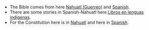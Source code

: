 - The Bible comes from here [Nahuatl (Guerreo)](https://live.bible.is/bible/NGUTBL/MAT/1) and [Spanish](https://live.bible.is/bible/SPNNVI/MAT/1).
- There are some stories in Spanish-Nahuatl here [Libros en lenguas indígenas](https://www.gob.mx/inpi/documentos/libros-en-lenguas-indigenas).
- For the Constitution here is in [Nahuatl](https://www.gob.mx/cms/uploads/attachment/file/37182/constitucion_politca_estados_unidos_mexicanos_nahuatl.pdf) and here in [Spanish](https://www.seguridadbc.gob.mx/Planeacion/marcolegalPDF/1.pdf).
